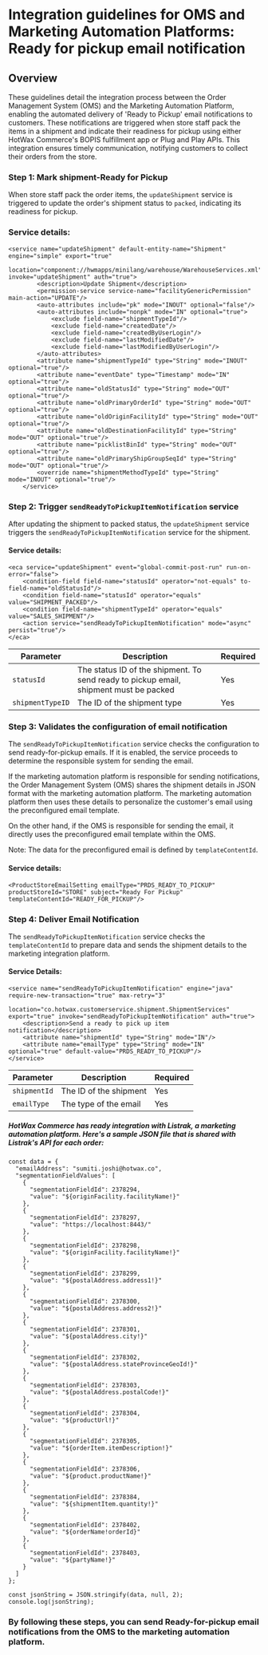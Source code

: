 # Integration guidelines for OMS and Marketing Automation Platforms: Ready for pickup email notification

## Overview
These guidelines detail the integration process between the Order Management System (OMS) and the Marketing Automation Platform, enabling the automated delivery of 'Ready to Pickup' email notifications to customers. These notifications are triggered when store staff pack the items in a shipment and indicate their readiness for pickup using either HotWax Commerce's BOPIS fulfillment app or Plug and Play APIs. This integration ensures timely communication, notifying customers to collect their orders from the store.

### Step 1: Mark shipment-Ready for Pickup

When store staff pack the order items, the `updateShipment` service is triggered to update the order's shipment status to `packed`, indicating its readiness for pickup.

### Service details: 
```
<service name="updateShipment" default-entity-name="Shipment" engine="simple" export="true"
             location="component://hwmapps/minilang/warehouse/WarehouseServices.xml" invoke="updateShipment" auth="true">
        <description>Update Shipment</description>
        <permission-service service-name="facilityGenericPermission" main-action="UPDATE"/>
        <auto-attributes include="pk" mode="INOUT" optional="false"/>
        <auto-attributes include="nonpk" mode="IN" optional="true">
            <exclude field-name="shipmentTypeId"/>
            <exclude field-name="createdDate"/>
            <exclude field-name="createdByUserLogin"/>
            <exclude field-name="lastModifiedDate"/>
            <exclude field-name="lastModifiedByUserLogin"/>
        </auto-attributes>
        <attribute name="shipmentTypeId" type="String" mode="INOUT" optional="true"/>
        <attribute name="eventDate" type="Timestamp" mode="IN" optional="true"/>
        <attribute name="oldStatusId" type="String" mode="OUT" optional="true"/>
        <attribute name="oldPrimaryOrderId" type="String" mode="OUT" optional="true"/>
        <attribute name="oldOriginFacilityId" type="String" mode="OUT" optional="true"/>
        <attribute name="oldDestinationFacilityId" type="String" mode="OUT" optional="true"/>
        <attribute name="picklistBinId" type="String" mode="OUT" optional="true"/>
        <attribute name="oldPrimaryShipGroupSeqId" type="String" mode="OUT" optional="true"/>
        <override name="shipmentMethodTypeId" type="String" mode="INOUT" optional="true"/>
    </service>
```

### Step 2: Trigger `sendReadyToPickupItemNotification` service

After updating the shipment to packed status, the `updateShipment` service triggers the `sendReadyToPickupItemNotification` service for the shipment.

#### Service details:
```
<eca service="updateShipment" event="global-commit-post-run" run-on-error="false">
    <condition-field field-name="statusId" operator="not-equals" to-field-name="oldStatusId"/>
    <condition field-name="statusId" operator="equals" value="SHIPMENT_PACKED"/>
    <condition field-name="shipmentTypeId" operator="equals" value="SALES_SHIPMENT"/>
    <action service="sendReadyToPickupItemNotification" mode="async" persist="true"/>
</eca>
```

| Parameter | Description | Required |
|-----------|-------------|----------|
| `statusId` | The status ID of the shipment. To send ready to pickup email, shipment must be packed | Yes |
| `shipmentTypeID` | The ID of the shipment type | Yes |

### Step 3: Validates the configuration of email notification

The `sendReadyToPickupItemNotification` service checks the configuration to send ready-for-pickup emails. If it is enabled, the service proceeds to determine the responsible system for sending the email.

If the marketing automation platform is responsible for sending notifications, the Order Management System (OMS) shares the shipment details in JSON format with the marketing automation platform. The marketing automation platform then uses these details to personalize the customer's email using the preconfigured email template. 

On the other hand, if the OMS is responsible for sending the email, it directly uses the preconfigured email template within the OMS. 

Note: The data for the preconfigured email is defined by `templateContentId`.

#### Service details: 

```
<ProductStoreEmailSetting emailType="PRDS_READY_TO_PICKUP" productStoreId="STORE" subject="Ready For Pickup" templateContentId="READY_FOR_PICKUP"/>
```

### Step 4: Deliver Email Notification

The `sendReadyToPickupItemNotification` service checks the `templateContentId` to prepare data and sends the shipment details to the marketing integration platform.

#### Service Details:
```
<service name="sendReadyToPickupItemNotification" engine="java" require-new-transaction="true" max-retry="3"
         location="co.hotwax.customerservice.shipment.ShipmentServices" export="true" invoke="sendReadyToPickupItemNotification" auth="true">
    <description>Send a ready to pick up item notification</description>
    <attribute name="shipmentId" type="String" mode="IN"/>
    <attribute name="emailType" type="String" mode="IN" optional="true" default-value="PRDS_READY_TO_PICKUP"/>
</service>
```

| Parameter | Description | Required |
|-----------|-------------|----------|
| `shipmentId` | The ID of the shipment | Yes |
| `emailType` | The type of the email | Yes |


##### HotWax Commerce has ready integration with Listrak, a marketing automation platform. Here's a sample JSON file that is shared with Listrak's API for each order:
```
const data = {
  "emailAddress": "sumiti.joshi@hotwax.co",
  "segmentationFieldValues": [
    {
      "segmentationFieldId": 2378294,
      "value": "${originFacility.facilityName!}"
    },
    {
      "segmentationFieldId": 2378297,
      "value": "https://localhost:8443/"
    },
    {
      "segmentationFieldId": 2378298,
      "value": "${originFacility.facilityName!}"
    },
    {
      "segmentationFieldId": 2378299,
      "value": "${postalAddress.address1!}"
    },
    {
      "segmentationFieldId": 2378300,
      "value": "${postalAddress.address2!}"
    },
    {
      "segmentationFieldId": 2378301,
      "value": "${postalAddress.city!}"
    },
    {
      "segmentationFieldId": 2378302,
      "value": "${postalAddress.stateProvinceGeoId!}"
    },
    {
      "segmentationFieldId": 2378303,
      "value": "${postalAddress.postalCode!}"
    },
    {
      "segmentationFieldId": 2378304,
      "value": "${productUrl!}"
    },
    {
      "segmentationFieldId": 2378305,
      "value": "${orderItem.itemDescription!}"
    },
    {
      "segmentationFieldId": 2378306,
      "value": "${product.productName!}"
    },
    {
      "segmentationFieldId": 2378384,
      "value": "${shipmentItem.quantity!}"
    },
    {
      "segmentationFieldId": 2378402,
      "value": "${orderName!orderId}"
    },
    {
      "segmentationFieldId": 2378403,
      "value": "${partyName!}"
    }
  ]
};

const jsonString = JSON.stringify(data, null, 2);
console.log(jsonString);
```

### By following these steps, you can send Ready-for-pickup email notifications from the OMS to the marketing automation platform.
